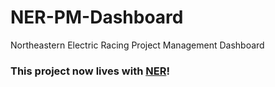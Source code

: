 # NER-PM-Dashboard

Northeastern Electric Racing Project Management Dashboard

### This project now lives with [NER](https://github.com/Northeastern-Electric-Racing/NER-PM-Dashboard)!
